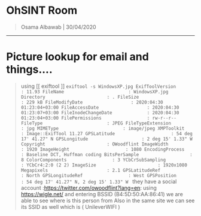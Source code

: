 # OhSINT Room

> Osama Albawab | 30/04/2020

------------------------------------------------------------

# Picture lookup for email and things....
> using [[ exiftool ]]
> `exiftool -s WindowsXP.jpg
ExifToolVersion                 : 11.93
FileName                        : WindowsXP.jpg
Directory                       : .
FileSize                        : 229 kB
FileModifyDate                  : 2020:04:30 01:23:04+03:00
FileAccessDate                  : 2020:04:30 01:23:07+03:00
FileInodeChangeDate             : 2020:04:30 01:23:04+03:00
FilePermissions                 : rw-r--r--
FileType                        : JPEG
FileTypeExtension               : jpg
MIMEType                        : image/jpeg
XMPToolkit                      : Image::ExifTool 11.27
GPSLatitude                     : 54 deg 17' 41.27" N
GPSLongitude                    : 2 deg 15' 1.33" W
Copyright                       : OWoodflint
ImageWidth                      : 1920
ImageHeight                     : 1080
EncodingProcess                 : Baseline DCT, Huffman coding
BitsPerSample                   : 8
ColorComponents                 : 3
YCbCrSubSampling                : YCbCr4:2:0 (2 2)
ImageSize                       : 1920x1080
Megapixels                      : 2.1
GPSLatitudeRef                  : North
GPSLongitudeRef                 : West
GPSPosition                     : 54 deg 17' 41.27" N, 2 deg 15' 1.33" W
`
> they have a social account :https://twitter.com/owoodflint?lang=en:
> using https://wigle.net/ and entering BSSID (B4:5D:50:AA:86:41) we are able to see where is this person from
> Also in the same site we can see its SSID as well which is  ( UnileverWIFI )
>
